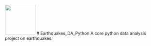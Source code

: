 <img src="https://upload.wikimedia.org/wikipedia/commons/thumb/a/a0/Earthquake_-_The_Noun_Project.svg/1024px-Earthquake_-_The_Noun_Project.svg.png" width="100" height="100">
# Earthquakes_DA_Python
A core python data analysis project on earthquakes.
